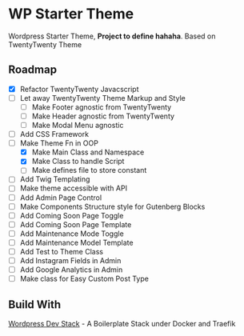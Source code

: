 # WP Starter Theme

Wordpress Starter Theme, **Project to define hahaha**.
Based on TwentyTwenty Theme

## Roadmap

- [x] Refactor TwentyTwenty Javacscript
- [ ] Let away TwentyTwenty Theme Markup and Style
  - [ ] Make Footer agnostic from TwentyTwenty
  - [ ] Make Header agnostic from TwentyTwenty
  - [ ] Make Modal Menu agnostic
- [ ] Add CSS Framework
- [ ] Make Theme Fn in OOP
  - [x] Make Main Class and Namespace
  - [x] Make Class to handle Script
  - [ ] Make defines file to store constant
- [ ] Add Twig Templating
- [ ] Make theme accessible with API
- [ ] Add Admin Page Control
- [ ] Make Components Structure style for Gutenberg Blocks
- [ ] Add Coming Soon Page Toggle
- [ ] Add Coming Soon Page Template
- [ ] Add Maintenance Mode Toggle
- [ ] Add Maintenance Model Template
- [ ] Add Test to Theme Class
- [ ] Add Instagram Fields in Admin
- [ ] Add Google Analytics in Admin
- [ ] Make class for Easy Custom Post Type

## Build With

[Wordpress Dev Stack](https://github.com/noveni/wordpress-dev-stack) - A Boilerplate Stack under Docker and Traefik
